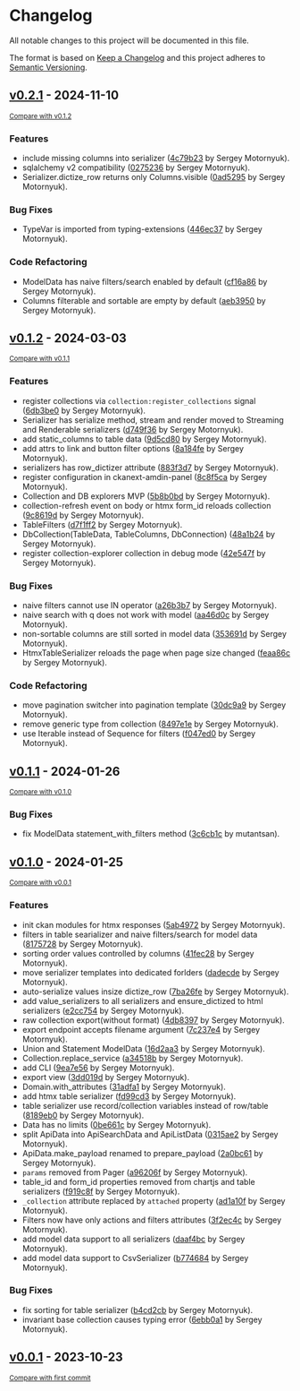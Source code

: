 # Changelog

All notable changes to this project will be documented in this file.

The format is based on [Keep a Changelog](http://keepachangelog.com/en/1.0.0/)
and this project adheres to [Semantic Versioning](http://semver.org/spec/v2.0.0.html).

<!-- insertion marker -->
## [v0.2.1](https://github.com/DataShades/ckanext-collection/releases/tag/v0.2.1) - 2024-11-10

<small>[Compare with v0.1.2](https://github.com/DataShades/ckanext-collection/compare/v0.1.2...v0.2.1)</small>

### Features

- include missing columns into serializer ([4c79b23](https://github.com/DataShades/ckanext-collection/commit/4c79b2307d5f4596119325f27d88ded37ded43d9) by Sergey Motornyuk).
- sqlalchemy v2 compatibility ([0275236](https://github.com/DataShades/ckanext-collection/commit/02752363b6b75623d0c713025409660706bd733b) by Sergey Motornyuk).
- Serializer.dictize_row returns only Columns.visible ([0ad5295](https://github.com/DataShades/ckanext-collection/commit/0ad5295fd6a5c463befe3630b4b46dd801c3ac9b) by Sergey Motornyuk).

### Bug Fixes

- TypeVar is imported from typing-extensions ([446ec37](https://github.com/DataShades/ckanext-collection/commit/446ec37ce82e886ede7aef9270fdb10ee5238d8e) by Sergey Motornyuk).

### Code Refactoring

- ModelData has naive filters/search enabled by default ([cf16a86](https://github.com/DataShades/ckanext-collection/commit/cf16a86a4e90eff51c2d3e1387105af35f1c3ef0) by Sergey Motornyuk).
- Columns filterable and sortable are empty by default ([aeb3950](https://github.com/DataShades/ckanext-collection/commit/aeb3950bda6013a680d9f48bba9d481d52d0bd47) by Sergey Motornyuk).

## [v0.1.2](https://github.com/DataShades/ckanext-collection/releases/tag/v0.1.2) - 2024-03-03

<small>[Compare with v0.1.1](https://github.com/DataShades/ckanext-collection/compare/v0.1.1...v0.1.2)</small>

### Features

- register collections via `collection:register_collections` signal ([6db3be0](https://github.com/DataShades/ckanext-collection/commit/6db3be0121ee9f8a05c40b6ac71fb13a5e6334cf) by Sergey Motornyuk).
- Serializer has serialize method, stream and render moved to Streaming and Renderable serializers ([d749f36](https://github.com/DataShades/ckanext-collection/commit/d749f361cc40c0f431d94a383aeb24af8833fb52) by Sergey Motornyuk).
- add static_columns to table data ([9d5cd80](https://github.com/DataShades/ckanext-collection/commit/9d5cd80411c3b975561ba1186f2f8250ec5b7d65) by Sergey Motornyuk).
- add attrs to link and button filter options ([8a184fe](https://github.com/DataShades/ckanext-collection/commit/8a184fe8a3f6313f2924182794445bd77aa2c7ef) by Sergey Motornyuk).
- serializers has row_dictizer attribute ([883f3d7](https://github.com/DataShades/ckanext-collection/commit/883f3d73946008a6736a183686ac3f918800f1c4) by Sergey Motornyuk).
- register configuration in ckanext-amdin-panel ([8c8f5ca](https://github.com/DataShades/ckanext-collection/commit/8c8f5ca14853174c28a4c0e8f68bc9acaa816985) by Sergey Motornyuk).
- Collection and DB explorers MVP ([5b8b0bd](https://github.com/DataShades/ckanext-collection/commit/5b8b0bd2fda237d9c5aa139cf52937787d90f334) by Sergey Motornyuk).
- collection-refresh event on body or htmx form_id reloads collection ([9c8619d](https://github.com/DataShades/ckanext-collection/commit/9c8619d81827718d0cd01ccfe225fd6ccfabbd0d) by Sergey Motornyuk).
- TableFilters ([d7f1ff2](https://github.com/DataShades/ckanext-collection/commit/d7f1ff28d0913dea0a3ac88b6faf078800487770) by Sergey Motornyuk).
- DbCollection(TableData, TableColumns, DbConnection) ([48a1b24](https://github.com/DataShades/ckanext-collection/commit/48a1b24a17398eed64d0a6b487daf39e9221a877) by Sergey Motornyuk).
- register collection-explorer collection in debug mode ([42e547f](https://github.com/DataShades/ckanext-collection/commit/42e547fe953a0d5bc3922127c90668df98e1f94c) by Sergey Motornyuk).

### Bug Fixes

- naive filters cannot use IN operator ([a26b3b7](https://github.com/DataShades/ckanext-collection/commit/a26b3b7054758c0ff2559d781fe43d9378344193) by Sergey Motornyuk).
- naive search with q does not work with model ([aa46d0c](https://github.com/DataShades/ckanext-collection/commit/aa46d0c9f7066b14477c6a8d43be1fd52a4337f5) by Sergey Motornyuk).
- non-sortable columns are still sorted in model data ([353691d](https://github.com/DataShades/ckanext-collection/commit/353691df25e0b0ec64b3765cc59e506d04422c9c) by Sergey Motornyuk).
- HtmxTableSerializer reloads the page when page size changed ([feaa86c](https://github.com/DataShades/ckanext-collection/commit/feaa86c04ce38fec507ff53d2841eb6b708ebce2) by Sergey Motornyuk).

### Code Refactoring

- move pagination switcher into pagination template ([30dc9a9](https://github.com/DataShades/ckanext-collection/commit/30dc9a9f6457438f3b5090d408edd5bf51d744fe) by Sergey Motornyuk).
- remove generic type from collection ([8497e1e](https://github.com/DataShades/ckanext-collection/commit/8497e1e3ee8a6810806f1ed83f3b6baf64604235) by Sergey Motornyuk).
- use Iterable instead of Sequence for filters ([f047ed0](https://github.com/DataShades/ckanext-collection/commit/f047ed0ffcbe39d51a5300a32dc6017dd1fa09d5) by Sergey Motornyuk).

## [v0.1.1](https://github.com/DataShades/ckanext-collection/releases/tag/v0.1.1) - 2024-01-26

<small>[Compare with v0.1.0](https://github.com/DataShades/ckanext-collection/compare/v0.1.0...v0.1.1)</small>

### Bug Fixes

- fix ModelData statement_with_filters method ([3c6cb1c](https://github.com/DataShades/ckanext-collection/commit/3c6cb1cfad74ac653b8e2e9a1a223016381e9d99) by mutantsan).

## [v0.1.0](https://github.com/DataShades/ckanext-collection/releases/tag/v0.1.0) - 2024-01-25

<small>[Compare with v0.0.1](https://github.com/DataShades/ckanext-collection/compare/v0.0.1...v0.1.0)</small>

### Features

- init ckan modules for htmx responses ([5ab4972](https://github.com/DataShades/ckanext-collection/commit/5ab4972b105a75cfa2ce14b09d5fd4cdd3c838e2) by Sergey Motornyuk).
- filters in table searializer and naive filters/search for model data ([8175728](https://github.com/DataShades/ckanext-collection/commit/8175728f73c47b8357e1566b8bbd79a4690591e8) by Sergey Motornyuk).
- sorting order values controlled by columns ([41fec28](https://github.com/DataShades/ckanext-collection/commit/41fec2841cafba37e4ed3d65ca15ff1655f679ba) by Sergey Motornyuk).
- move serializer templates into dedicated forlders ([dadecde](https://github.com/DataShades/ckanext-collection/commit/dadecde5265080e2395a337f445b29c4fe5edda3) by Sergey Motornyuk).
- auto-serialize values insize dictize_row ([7ba26fe](https://github.com/DataShades/ckanext-collection/commit/7ba26feddaf64c1c07be8e6167c0ddda946b5957) by Sergey Motornyuk).
- add value_serializers to all serializers and ensure_dictized to html serializers ([e2cc754](https://github.com/DataShades/ckanext-collection/commit/e2cc754eecd29eb7ed861b65e45479f44fe21f40) by Sergey Motornyuk).
- raw collection export(without format) ([4db8397](https://github.com/DataShades/ckanext-collection/commit/4db839702a61383af8c7324159d43af215043f0b) by Sergey Motornyuk).
- export endpoint accepts filename argument ([7c237e4](https://github.com/DataShades/ckanext-collection/commit/7c237e47903ee353c76dc4010b5de15312ea3e00) by Sergey Motornyuk).
- Union and Statement ModelData ([16d2aa3](https://github.com/DataShades/ckanext-collection/commit/16d2aa3a245d879b7e8c34535d6e649a6c7cb4e8) by Sergey Motornyuk).
- Collection.replace_service ([a34518b](https://github.com/DataShades/ckanext-collection/commit/a34518b520743855f09f5eb32a4a0d4718356b11) by Sergey Motornyuk).
- add CLI ([9ea7e56](https://github.com/DataShades/ckanext-collection/commit/9ea7e5601062989a8752c16eb9eb0cff597191ed) by Sergey Motornyuk).
- export view ([3dd019d](https://github.com/DataShades/ckanext-collection/commit/3dd019d3469564ea119c900b1858ff7836586929) by Sergey Motornyuk).
- Domain.with_attributes ([31adfa1](https://github.com/DataShades/ckanext-collection/commit/31adfa1fbbd8ebb13354e24ed494627578e0d89d) by Sergey Motornyuk).
- add htmx table serializer ([fd99cd3](https://github.com/DataShades/ckanext-collection/commit/fd99cd3d61954372cc73a1198d4eec389ba68b49) by Sergey Motornyuk).
- table serializer use record/collection variables instead of row/table ([8189eb0](https://github.com/DataShades/ckanext-collection/commit/8189eb09707470735831cd62e45c5fada32575e6) by Sergey Motornyuk).
- Data has no limits ([0be661c](https://github.com/DataShades/ckanext-collection/commit/0be661c9c75216de7559441eea625c0af510fde5) by Sergey Motornyuk).
- split ApiData into ApiSearchData and ApiListData ([0315ae2](https://github.com/DataShades/ckanext-collection/commit/0315ae214111da68c367bba3261de0b8f5894e8b) by Sergey Motornyuk).
- ApiData.make_payload renamed to prepare_payload ([2a0bc61](https://github.com/DataShades/ckanext-collection/commit/2a0bc610f6757eef9e03c2d96f1e2a3d35e3b96c) by Sergey Motornyuk).
- `params` removed from Pager ([a96206f](https://github.com/DataShades/ckanext-collection/commit/a96206fd3cacc8aedff2b0a0da47688b82ccb5c1) by Sergey Motornyuk).
- table_id and form_id properties removed from chartjs and table serializers ([f919c8f](https://github.com/DataShades/ckanext-collection/commit/f919c8f6e65e631a2879dc3c5c5886f81fdade9a) by Sergey Motornyuk).
- `_collection` attribute replaced by `attached` property ([ad1a10f](https://github.com/DataShades/ckanext-collection/commit/ad1a10fc2c122645a87f7a58f1ac9052596e6f11) by Sergey Motornyuk).
- Filters now have only actions and filters attributes ([3f2ec4c](https://github.com/DataShades/ckanext-collection/commit/3f2ec4c61673081a36b6e2dd2a64ae09b34dfaa1) by Sergey Motornyuk).
- add model data support to all serializers ([daaf4bc](https://github.com/DataShades/ckanext-collection/commit/daaf4bcdc0b7db04641603c8587237dad13adbdf) by Sergey Motornyuk).
- add model data support to CsvSerializer ([b774684](https://github.com/DataShades/ckanext-collection/commit/b774684b012862f1c2fadb3dde139f5e2fe521b9) by Sergey Motornyuk).

### Bug Fixes

- fix sorting for table serializer ([b4cd2cb](https://github.com/DataShades/ckanext-collection/commit/b4cd2cbf50dde4ac364b86c4ee62c1fef86699ec) by Sergey Motornyuk).
- invariant base collection causes typing error ([6ebb0a1](https://github.com/DataShades/ckanext-collection/commit/6ebb0a1e3b445c83dbdc86f6a7a594074e1333e3) by Sergey Motornyuk).

## [v0.0.1](https://github.com/DataShades/ckanext-collection/releases/tag/v0.0.1) - 2023-10-23

<small>[Compare with first commit](https://github.com/DataShades/ckanext-collection/compare/3bb615ac5019219f8072e2f915797f1bd9917b1a...v0.0.1)</small>

